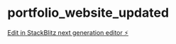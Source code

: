 # portfolio_website_updated

[Edit in StackBlitz next generation editor ⚡️](https://stackblitz.com/~/github.com/kishorekumar555/portfolio_website_updated)